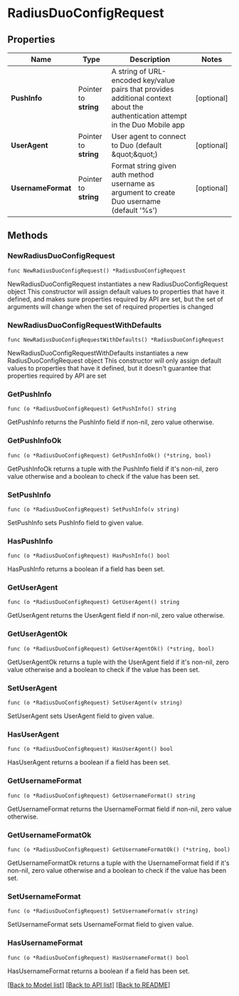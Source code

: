 # RadiusDuoConfigRequest

## Properties

Name | Type | Description | Notes
------------ | ------------- | ------------- | -------------
**PushInfo** | Pointer to **string** | A string of URL-encoded key/value pairs that provides additional context about the authentication attempt in the Duo Mobile app | [optional] 
**UserAgent** | Pointer to **string** | User agent to connect to Duo (default \&quot;\&quot;) | [optional] 
**UsernameFormat** | Pointer to **string** | Format string given auth method username as argument to create Duo username (default &#39;%s&#39;) | [optional] 

## Methods

### NewRadiusDuoConfigRequest

`func NewRadiusDuoConfigRequest() *RadiusDuoConfigRequest`

NewRadiusDuoConfigRequest instantiates a new RadiusDuoConfigRequest object
This constructor will assign default values to properties that have it defined,
and makes sure properties required by API are set, but the set of arguments
will change when the set of required properties is changed

### NewRadiusDuoConfigRequestWithDefaults

`func NewRadiusDuoConfigRequestWithDefaults() *RadiusDuoConfigRequest`

NewRadiusDuoConfigRequestWithDefaults instantiates a new RadiusDuoConfigRequest object
This constructor will only assign default values to properties that have it defined,
but it doesn't guarantee that properties required by API are set

### GetPushInfo

`func (o *RadiusDuoConfigRequest) GetPushInfo() string`

GetPushInfo returns the PushInfo field if non-nil, zero value otherwise.

### GetPushInfoOk

`func (o *RadiusDuoConfigRequest) GetPushInfoOk() (*string, bool)`

GetPushInfoOk returns a tuple with the PushInfo field if it's non-nil, zero value otherwise
and a boolean to check if the value has been set.

### SetPushInfo

`func (o *RadiusDuoConfigRequest) SetPushInfo(v string)`

SetPushInfo sets PushInfo field to given value.

### HasPushInfo

`func (o *RadiusDuoConfigRequest) HasPushInfo() bool`

HasPushInfo returns a boolean if a field has been set.

### GetUserAgent

`func (o *RadiusDuoConfigRequest) GetUserAgent() string`

GetUserAgent returns the UserAgent field if non-nil, zero value otherwise.

### GetUserAgentOk

`func (o *RadiusDuoConfigRequest) GetUserAgentOk() (*string, bool)`

GetUserAgentOk returns a tuple with the UserAgent field if it's non-nil, zero value otherwise
and a boolean to check if the value has been set.

### SetUserAgent

`func (o *RadiusDuoConfigRequest) SetUserAgent(v string)`

SetUserAgent sets UserAgent field to given value.

### HasUserAgent

`func (o *RadiusDuoConfigRequest) HasUserAgent() bool`

HasUserAgent returns a boolean if a field has been set.

### GetUsernameFormat

`func (o *RadiusDuoConfigRequest) GetUsernameFormat() string`

GetUsernameFormat returns the UsernameFormat field if non-nil, zero value otherwise.

### GetUsernameFormatOk

`func (o *RadiusDuoConfigRequest) GetUsernameFormatOk() (*string, bool)`

GetUsernameFormatOk returns a tuple with the UsernameFormat field if it's non-nil, zero value otherwise
and a boolean to check if the value has been set.

### SetUsernameFormat

`func (o *RadiusDuoConfigRequest) SetUsernameFormat(v string)`

SetUsernameFormat sets UsernameFormat field to given value.

### HasUsernameFormat

`func (o *RadiusDuoConfigRequest) HasUsernameFormat() bool`

HasUsernameFormat returns a boolean if a field has been set.


[[Back to Model list]](../README.md#documentation-for-models) [[Back to API list]](../README.md#documentation-for-api-endpoints) [[Back to README]](../README.md)


